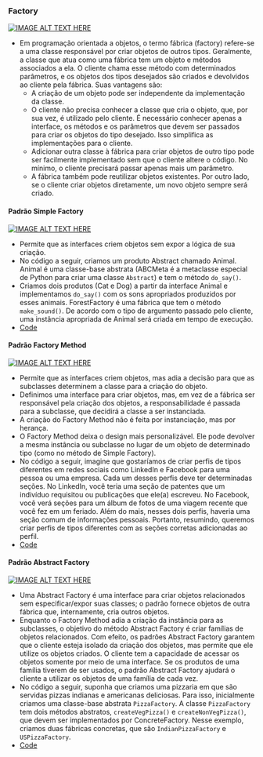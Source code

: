 ### Factory
[![IMAGE ALT TEXT HERE](http://img.youtube.com/vi/42QT-s78vkU/1.jpg)](http://www.youtube.com/watch?v=42QT-s78vkU)
- Em programação orientada a objetos, o termo fábrica (factory) refere-se a uma classe responsável por criar objetos de outros tipos. Geralmente, a classe que atua como uma fábrica tem um objeto e métodos associados a ela. O cliente chama esse método com determinados parâmetros, e os objetos dos tipos desejados são criados e devolvidos ao cliente pela fábrica. Suas vantagens são:
  - A criação de um objeto pode ser independente da implementação da classe.
  - O cliente não precisa conhecer a classe que cria o objeto, que, por sua vez, é utilizado pelo cliente. É necessário conhecer apenas a interface, os métodos e os parâmetros que devem ser passados para criar os objetos do tipo desejado. Isso simplifica as implementações para o cliente.
  - Adicionar outra classe à fábrica para criar objetos de outro tipo pode ser facilmente implementado sem que o cliente altere o código. No mínimo, o cliente precisará passar apenas mais um parâmetro.
  - A fábrica também pode reutilizar objetos existentes. Por outro lado, se o cliente criar objetos diretamente, um novo objeto sempre será criado.


#### Padrão Simple Factory
[![IMAGE ALT TEXT HERE](http://img.youtube.com/vi/lCzHv4RhvwQ/1.jpg)](http://www.youtube.com/watch?v=lCzHv4RhvwQ)
- Permite que as interfaces criem objetos sem expor a lógica de sua criação.
- No código a seguir, criamos um produto Abstract chamado Animal. Animal é uma classe-base abstrata (ABCMeta é a metaclasse especial de Python para criar uma classe `Abstract`) e tem o método `do_say()`.
- Criamos dois produtos (Cat e Dog) a partir da interface Animal e implementamos `do_say()` com os sons apropriados produzidos por esses animais. ForestFactory é uma fábrica que tem o método `make_sound()`. De acordo com o tipo de argumento passado pelo cliente, uma instância apropriada de Animal será criada em tempo de execução.
- [Code](simple_factory.py)


#### Padrão Factory Method
[![IMAGE ALT TEXT HERE](http://img.youtube.com/vi/JBRm_tCCJsM/1.jpg)](http://www.youtube.com/watch?v=JBRm_tCCJsM)
- Permite que as interfaces criem objetos, mas adia a decisão para que as subclasses determinem a classe para a criação do objeto.
- Definimos uma interface para criar objetos, mas, em vez de a fábrica ser responsável pela criação dos objetos, a responsabilidade é passada para a subclasse, que decidirá a classe a ser instanciada.
- A criação do Factory Method não é feita por instanciação, mas por herança.
- O Factory Method deixa o design mais personalizável. Ele pode devolver a mesma instância ou subclasse no lugar de um objeto de determinado tipo (como no método de Simple Factory).
- No código a seguir, imagine que gostaríamos de criar perfis de tipos diferentes em redes sociais como LinkedIn e Facebook para uma pessoa ou uma empresa. Cada um desses perfis deve ter determinadas seções. No LinkedIn, você teria uma seção de patentes que um indivíduo requisitou ou publicações que ele(a) escreveu. No Facebook, você verá seções para um álbum de fotos de uma viagem recente que você fez em um feriado. Além do mais, nesses dois perfis, haveria uma seção comum de informações pessoais. Portanto, resumindo, queremos criar perfis de tipos diferentes com as seções corretas adicionadas ao perfil.
- [Code](factory_method.py)


#### Padrão Abstract Factory
[![IMAGE ALT TEXT HERE](http://img.youtube.com/vi/j5853xJM55w/1.jpg)](http://www.youtube.com/watch?v=j5853xJM55w)
- Uma Abstract Factory é uma interface para criar objetos relacionados sem especificar/expor suas classes; o padrão fornece objetos de outra fábrica que, internamente, cria outros objetos.
- Enquanto o Factory Method adia a criação da instância para as subclasses, o objetivo do método Abstract Factory é criar famílias de objetos relacionados. Com efeito, os padrões Abstract Factory garantem que o cliente esteja isolado da criação dos objetos, mas permite que ele utilize os objetos criados. O cliente tem a capacidade de acessar os objetos somente por meio de uma interface. Se os produtos de uma família tiverem de ser usados, o padrão Abstract Factory ajudará o cliente a utilizar os objetos de uma família de cada vez.
- No código a seguir, suponha que criamos uma pizzaria em que são servidas pizzas indianas e americanas deliciosas. Para isso, inicialmente criamos uma classe-base abstrata `PizzaFactory`. A classe `PizzaFactory` tem dois métodos abstratos, `createVegPizza()` e `createNonVegPizza()`, que devem ser implementados por ConcreteFactory. Nesse exemplo, criamos duas fábricas concretas, que são `IndianPizzaFactory` e `USPizzaFactory`.
- [Code](abstract_factory.py)
